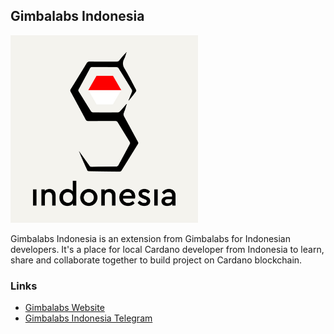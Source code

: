 ## Gimbalabs Indonesia

<img src="https://github.com/cardano-indonesia/.github/blob/main/assets/gimbalabsIndonesiaLogoWithText.jpg" width="300" alt="Gimbalabs Indonesia Logo">

Gimbalabs Indonesia is an extension from Gimbalabs for Indonesian developers. It's a place for local Cardano developer from Indonesia to learn, share and collaborate together to build project on Cardano blockchain.

### Links

- [Gimbalabs Website](https://gimbalabs.com/gimbalgrid)
- [Gimbalabs Indonesia Telegram](https://t.me/gimbalabsindonesia)
